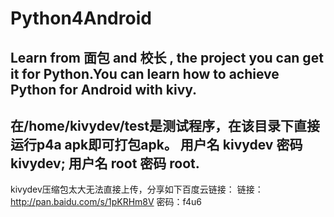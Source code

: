 # Python4Android
Learn from 面包 and 校长 , the project you can get it for Python.You can learn how to achieve Python for Android with kivy.
---------------------------------------------------------------------------------------------------------------------------
在/home/kivydev/test是测试程序，在该目录下直接运行p4a apk即可打包apk。
用户名 kivydev  密码 kivydev;
用户名 root  密码 root.
---------------------------------------------------------------------------------------------------------------------------
kivydev压缩包太大无法直接上传，分享如下百度云链接：
链接：http://pan.baidu.com/s/1pKRHm8V 密码：f4u6
